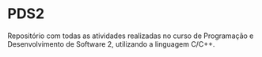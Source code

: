 # PDS2
Repositório com todas as atividades realizadas no curso de Programação e Desenvolvimento de Software 2, utilizando a linguagem C/C++.
